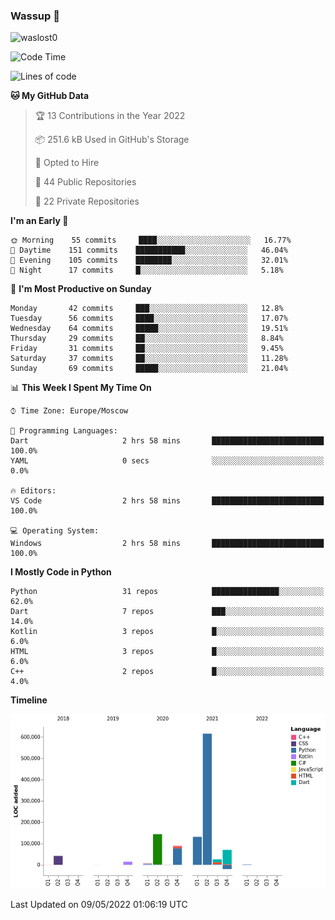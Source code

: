 ### Wassup 👋

<p align="left"> <img src="https://komarev.com/ghpvc/?username=waslost0" alt="waslost0" /></p>

<!--START_SECTION:waka-->
![Code Time](http://img.shields.io/badge/Code%20Time-0-blue)

![Lines of code](https://img.shields.io/badge/From%20Hello%20World%20I%27ve%20Written-1%20Million%20lines%20of%20code-blue)

**🐱 My GitHub Data** 

> 🏆 13 Contributions in the Year 2022
 > 
> 📦 251.6 kB Used in GitHub's Storage 
 > 
> 💼 Opted to Hire
 > 
> 📜 44 Public Repositories 
 > 
> 🔑 22 Private Repositories  
 > 
**I'm an Early 🐤** 

```text
🌞 Morning    55 commits     ████░░░░░░░░░░░░░░░░░░░░░   16.77% 
🌆 Daytime    151 commits    ███████████░░░░░░░░░░░░░░   46.04% 
🌃 Evening    105 commits    ████████░░░░░░░░░░░░░░░░░   32.01% 
🌙 Night      17 commits     █░░░░░░░░░░░░░░░░░░░░░░░░   5.18%

```
📅 **I'm Most Productive on Sunday** 

```text
Monday       42 commits     ███░░░░░░░░░░░░░░░░░░░░░░   12.8% 
Tuesday      56 commits     ████░░░░░░░░░░░░░░░░░░░░░   17.07% 
Wednesday    64 commits     █████░░░░░░░░░░░░░░░░░░░░   19.51% 
Thursday     29 commits     ██░░░░░░░░░░░░░░░░░░░░░░░   8.84% 
Friday       31 commits     ██░░░░░░░░░░░░░░░░░░░░░░░   9.45% 
Saturday     37 commits     ██░░░░░░░░░░░░░░░░░░░░░░░   11.28% 
Sunday       69 commits     █████░░░░░░░░░░░░░░░░░░░░   21.04%

```


📊 **This Week I Spent My Time On** 

```text
⌚︎ Time Zone: Europe/Moscow

💬 Programming Languages: 
Dart                     2 hrs 58 mins       █████████████████████████   100.0% 
YAML                     0 secs              ░░░░░░░░░░░░░░░░░░░░░░░░░   0.0%

🔥 Editors: 
VS Code                  2 hrs 58 mins       █████████████████████████   100.0%

💻 Operating System: 
Windows                  2 hrs 58 mins       █████████████████████████   100.0%

```

**I Mostly Code in Python** 

```text
Python                   31 repos            ███████████████░░░░░░░░░░   62.0% 
Dart                     7 repos             ███░░░░░░░░░░░░░░░░░░░░░░   14.0% 
Kotlin                   3 repos             █░░░░░░░░░░░░░░░░░░░░░░░░   6.0% 
HTML                     3 repos             █░░░░░░░░░░░░░░░░░░░░░░░░   6.0% 
C++                      2 repos             █░░░░░░░░░░░░░░░░░░░░░░░░   4.0%

```


**Timeline**

![Chart not found](https://raw.githubusercontent.com/waslost0/waslost0/master/charts/bar_graph.png) 


 Last Updated on 09/05/2022 01:06:19 UTC
<!--END_SECTION:waka-->

